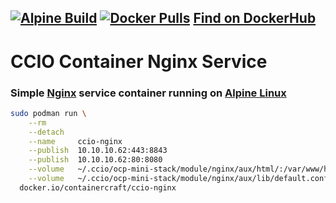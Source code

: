## [![Alpine Build](https://img.shields.io/github/workflow/status/containercraft/ccio-nginx/DockerHubBuild/alpine?label=Alpine%20Build)](https://github.com/containercraft/ccio-nginx/actions) [![Docker Pulls](https://img.shields.io/docker/pulls/containercraft/ccio-nginx?label=DockerHub%20Pulls)](https://hub.docker.com/r/containercraft/ccio-nginx)  [Find on DockerHub](https://hub.docker.com/r/containercraft/ccio-nginx)

# CCIO Container Nginx Service 
    
### Simple [Nginx] service container running on [Alpine Linux]
```sh
sudo podman run \
    --rm                                                                                               \
    --detach                                                                                           \
    --name     ccio-nginx                                                                              \
    --publish  10.10.10.62:443:8843                                                                    \
    --publish  10.10.10.62:80:8080                                                                     \
    --volume   ~/.ccio/ocp-mini-stack/module/nginx/aux/html/:/var/www/html/:ro                         \
    --volume   ~/.ccio/ocp-mini-stack/module/nginx/aux/lib/default.conf:/etc/nginx/conf.d/default.conf \
  docker.io/containercraft/ccio-nginx
```
[Nginx]:https://www.nginx.com/
[Alpine Linux]:https://alpinelinux.org/
